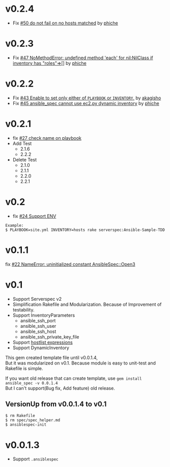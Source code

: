 # v0.2.4
- Fix [#50 do not fail on no hosts matched](https://github.com/volanja/ansible_spec/pull/50) by [phiche](https://github.com/phiche)

# v0.2.3
- Fix [#47 NoMethodError: undefined method 'each' for nil:NilClass if inventory has "roles"=>[]](https://github.com/volanja/ansible_spec/issues/47) by [phiche](https://github.com/phiche)

# v0.2.2
- Fix [#43 Enable to set only either of `PLAYBOOK` or `INVENTORY`.](https://github.com/volanja/ansible_spec/issues/43) by [akagisho](https://github.com/akagisho)
- Fix [#45 ansible_spec cannot use ec2.py dynamic inventory](https://github.com/volanja/ansible_spec/issues/45) by [phiche](https://github.com/phiche)

# v0.2.1
- fix [#27 check name on playbook](https://github.com/volanja/ansible_spec/issues/27)
- Add Test
  - 2.1.6
  - 2.2.2
- Delete Test
  - 2.1.0
  - 2.1.1
  - 2.2.0
  - 2.2.1

# v0.2
- fix [#24 Support ENV](https://github.com/volanja/ansible_spec/issues/24)

```
Example:
$ PLAYBOOK=site.yml INVENTORY=hosts rake serverspec:Ansible-Sample-TDD 
```

# v0.1.1

fix [#22 NameError: uninitialized constant AnsibleSpec::Open3](https://github.com/volanja/ansible_spec/issues/22)


# v0.1

- Support Serverspec v2
- Simplification Rakefile and Modularization. Because of Improvement of testability.
- Support InventoryParameters  
  - ansible_ssh_port
  - ansible_ssh_user
  - ansible_ssh_host
  - ansible_ssh_private_key_file
- Support [hostlist expressions](http://docs.ansible.com/intro_inventory.html#hosts-and-groups)
- Support DynamicInventory

This gem created template file until v0.0.1.4,  
But it was modularized on v0.1. Because module is easy to unit-test and Rakefile is simple.  

If you want old release that can create template, use `gem install ansible_spec -v 0.0.1.4`  
But I can't support(Bug fix, Add feature) old release.  

## VersionUp from v0.0.1.4 to v0.1

```
$ rm Rakefile
$ rm spec/spec_helper.md
$ ansiblespec-init 
```

# v0.0.1.3
- Support `.ansiblespec`


